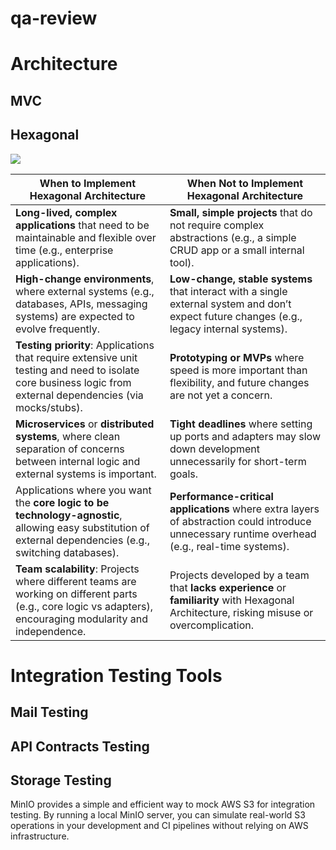 # qa-review

# Architecture
## MVC
## Hexagonal
![](https://www.arhohuttunen.com/media/post/hexagonal-architecture/hexagonal-architecture-external-dependencies.svg)

| **When to Implement Hexagonal Architecture**                             | **When Not to Implement Hexagonal Architecture**                            |
|--------------------------------------------------------------------------|----------------------------------------------------------------------------|
| **Long-lived, complex applications** that need to be maintainable and flexible over time (e.g., enterprise applications). | **Small, simple projects** that do not require complex abstractions (e.g., a simple CRUD app or a small internal tool). |
| **High-change environments**, where external systems (e.g., databases, APIs, messaging systems) are expected to evolve frequently. | **Low-change, stable systems** that interact with a single external system and don’t expect future changes (e.g., legacy internal systems). |
| **Testing priority**: Applications that require extensive unit testing and need to isolate core business logic from external dependencies (via mocks/stubs). | **Prototyping or MVPs** where speed is more important than flexibility, and future changes are not yet a concern. |
| **Microservices** or **distributed systems**, where clean separation of concerns between internal logic and external systems is important. | **Tight deadlines** where setting up ports and adapters may slow down development unnecessarily for short-term goals. |
| Applications where you want the **core logic to be technology-agnostic**, allowing easy substitution of external dependencies (e.g., switching databases). | **Performance-critical applications** where extra layers of abstraction could introduce unnecessary runtime overhead (e.g., real-time systems). |
| **Team scalability**: Projects where different teams are working on different parts (e.g., core logic vs adapters), encouraging modularity and independence. | Projects developed by a team that **lacks experience** or **familiarity** with Hexagonal Architecture, risking misuse or overcomplication. |

# Integration Testing Tools
## Mail Testing

## API Contracts Testing


## Storage Testing
MinIO provides a simple and efficient way to mock AWS S3 for integration testing. By running a local MinIO server, you can simulate real-world S3 operations in your development and CI pipelines without relying on AWS infrastructure.
